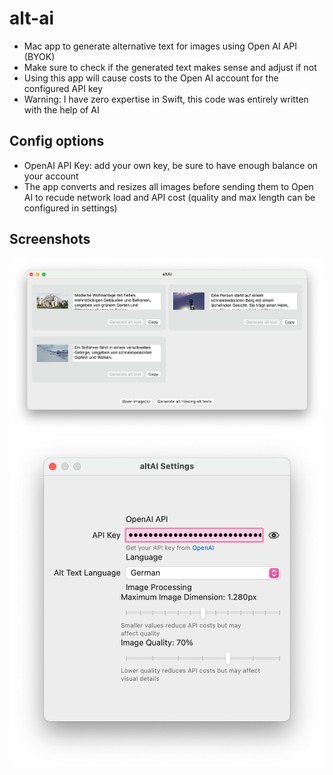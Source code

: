 # alt-ai

- Mac app to generate alternative text for images using Open AI API (BYOK)
- Make sure to check if the generated text makes sense and adjust if not
- Using this app will cause costs to the Open AI account for the configured API key
- Warning: I have zero expertise in Swift, this code was entirely written with the help of AI


## Config options
- OpenAI API Key: add your own key, be sure to have enough balance on your account
- The app converts and resizes all images before sending them to Open AI to recude network load and API cost (quality and max length can be configured in settings)

## Screenshots
![Alt AI](./screenshot-alt-ai.png)
![Alt AI settings](./screenshot-alt-ai-settings.png)

